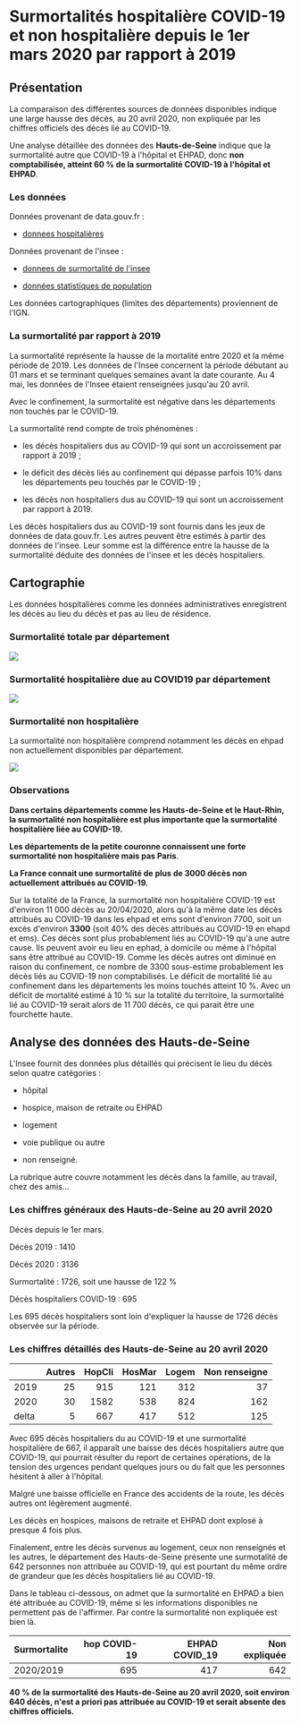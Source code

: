 # Surmortalités hospitalière COVID-19 et non hospitalière depuis le 1er mars 2020 par rapport à 2019

## Présentation

La comparaison des différentes sources de données disponibles indique une large hausse des décès, au 20 avril 2020, non expliquée par les chiffres officiels des décès lié au COVID-19.

Une analyse détaillée des données des **Hauts-de-Seine** indique que la surmortalité autre que COVID-19 à l'hôpital et EHPAD, donc **non comptabilisée, atteint 60 % de la surmortalité COVID-19 à l'hôpital et EHPAD**.

### Les données

Données provenant de data.gouv.fr :

- [donnees hospitalières](https://www.data.gouv.fr/fr/datasets/donnees-hospitalieres-relatives-a-lepidemie-de-covid-19/)

Données provenant de l'insee :

- [donnees de surmortalité de l'insee](https://www.insee.fr/fr/information/4470857)

- [données statistiques de population](https://www.insee.fr/fr/statistiques/1893198)

Les données cartographiques (limites des départements) proviennent de l'IGN.

### La surmortalité par rapport à 2019

La surmortalité représente la hausse de la mortalité entre 2020 et la même période de 2019.
Les données de l'Insee concernent la période débutant au 01 mars et se terminant quelques semaines avant la date courante. Au 4 mai, les données de l'Insee étaient renseignées jusqu'au 20 avril.

Avec le confinement, la surmortalité est négative dans les départements non touchés par le COVID-19.

La surmortalité rend compte de trois phénomènes :

- les décès hospitaliers dus au COVID-19 qui sont un accroissement par rapport à 2019 ;

- le déficit des décès liés au confinement qui dépasse parfois 10% dans les départements peu touchés par le COVID-19 ;

- les décès non hospitaliers dus au COVID-19 qui sont un accroissement par rapport à 2019.

Les décès hospitaliers dus au COVID-19 sont fournis dans les jeux de données de data.gouv.fr. Les autres peuvent être estimés à partir des données de l'insee. Leur somme est la différence entre la hausse de la surmortalité déduite des données de l'insee et les décès hospitaliers.

## Cartographie

Les données hospitalières comme les données administratives enregistrent les décès au lieu du décès et pas au lieu de résidence.

### Surmortalité totale par département

![](Images/ca_carte_surinsee_au_2020-04-20.png)

### Surmortalité hospitalière due au COVID19 par département

![](Images/ca_carte_surhosp_au_2020-04-20.png)

### Surmortalité non hospitalière

La surmortalité non hospitalière comprend notamment les décès en ehpad non actuellement disponibles par département.

![](Images/ca_carte_surnonhops_au_2020-04-20.png)

### Observations

**Dans certains départements comme les Hauts-de-Seine et le Haut-Rhin, la surmortalité non hospitalière est plus importante que la surmortalité hospitalière liée au COVID-19.**

**Les départements de la petite couronne connaissent une forte surmortalité non hospitalière mais pas Paris**.

**La France connait une surmortalité de plus de 3000 décès non actuellement attribués au COVID-19.**

Sur la totalité de la France, la surmortalité non hospitalière COVID-19 est d'environ 11 000 décès au 20/04/2020, alors qu'à la même date les décès attribués au COVID-19 dans les ehpad et ems sont d'environ 7700, soit un excès d'environ **3300** (soit 40% des décès attribués au COVID-19 en ehapd et ems). Ces décès sont plus probablement liés au COVID-19 qu'à une autre cause. Ils peuvent avoir eu lieu en ephad, à domicile ou même à l'hôpital sans être attribué au COVID-19.
Comme les décès autres ont diminué en raison du confinement, ce nombre de 3300 sous-estime probablement les décès liés au COVID-19 non comptabilisés. 
Le déficit de mortalité lié au confinement dans les départements les moins touchés atteint 10 %. Avec un déficit de mortalité estimé à 10 % sur la totalité du territoire, la surmortalité lié au COVID-19 serait alors de 11 700 décès, ce qui parait être une fourchette haute.

## Analyse des données des Hauts-de-Seine

L'Insee fournit des données plus détaillés qui précisent le lieu du décès selon quatre catégories :

- hôpital

- hospice, maison de retraite ou EHPAD

- logement

- voie publique ou autre

- non renseigné.

La rubrique autre couvre notamment les décès dans la famille, au travail, chez des amis...

### Les chiffres généraux des Hauts-de-Seine au 20 avril 2020

Décès depuis le 1er mars.

Décès 2019 : 1410

Décès 2020 : 3136

Surmortalité : 1726, soit une hausse de 122 %

Décès hospitaliers COVID-19 : 695

Les 695 décès hospitaliers sont loin d'expliquer la hausse de 1726 décès observée sur la période.

### Les chiffres détaillés des Hauts-de-Seine au 20 avril 2020

|       |   Autres |   HopCli |   HosMar |   Logem |   Non renseigne |
|:------|---------:|---------:|---------:|--------:|----------------:|
| 2019  |       25 |      915 |      121 |     312 |              37 |
| 2020  |       30 |     1582 |      538 |     824 |             162 |
| delta |        5 |      667 |      417 |     512 |             125 |

Avec 695 décès hospitaliers du au COVID-19 et une surmortalité hospitalière de 667, il apparaît une baisse des décès hospitaliers autre que COVID-19, qui pourrait résulter du report de certaines opérations, de la tension des urgences pendant quelques jours ou du fait que les personnes hésitent à aller à l'hôpital.

Malgré une baisse officielle en France des accidents de la route, les décès autres ont légèrement augmenté.

Les décès en hospices, maisons de retraite et EHPAD dont explosé à presque 4 fois plus. 

Finalement, entre les décès survenus au logement, ceux non renseignés et les autres, le département des Hauts-de-Seine présente une surmotalité de 642 personnes non attribuée au COVID-19, qui est pourtant du même ordre de grandeur que les décès hospitaliers lié au COVID-19.

Dans le tableau ci-dessous, on admet que la surmortalité en EHPAD a bien été attribuée au COVID-19, même si les informations disponibles ne permettent pas de l'affirmer. Par contre la surmortalité non expliquée est bien là.

| Surmortalite | hop COVID-19 | EHPAD COVID_19 | Non expliquée |
|:-------------|-------------:|---------------:|--------------:|
|   2020/2019  |          695 |            417 |           642 | 


**40 % de la surmortalité des Hauts-de-Seine au 20 avril 2020, soit environ 640 décès, n'est a priori pas attribuée au COVID-19 et serait absente des chiffres officiels.**

